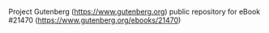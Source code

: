 Project Gutenberg (https://www.gutenberg.org) public repository for eBook #21470 (https://www.gutenberg.org/ebooks/21470)
